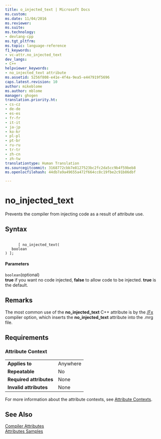 ```yaml
---
title: o_injected_text | Microsoft Docs
ms.custom: 
ms.date: 11/04/2016
ms.reviewer: 
ms.suite: 
ms.technology:
- devlang-cpp
ms.tgt_pltfrm: 
ms.topic: language-reference
f1_keywords:
- vc-attr.no_injected_text
dev_langs:
- C++
helpviewer_keywords:
- no_injected_text attribute
ms.assetid: 5256f808-e41e-4f4a-9ea5-e447919f5696
caps.latest.revision: 10
author: mikeblome
ms.author: mblome
manager: ghogen
translation.priority.ht:
- cs-cz
- de-de
- es-es
- fr-fr
- it-it
- ja-jp
- ko-kr
- pl-pl
- pt-br
- ru-ru
- tr-tr
- zh-cn
- zh-tw
translationtype: Human Translation
ms.sourcegitcommit: 3168772cbb7e8127523bc2fc2da5cc9b4f59beb8
ms.openlocfilehash: 44db7a9a49655a472f664cc8c19fbe2c91b86dbf

---
```

# no_injected_text
Prevents the compiler from injecting code as a result of attribute use.  
  
## Syntax  
  
```  
  
      [ no_injected_text(  
   boolean  
) ];  
```  
  
#### Parameters  
 `boolean`(optional)  
 **true** if you want no code injected, **false** to allow code to be injected. **true** is the default.  
  
## Remarks  
 The most common use of the **no_injected_text** C++ attribute is by the [/Fx](../build/reference/fx-merge-injected-code.md) compiler option, which inserts the **no_injected_text** attribute into the .mrg file.  
  
## Requirements  
  
### Attribute Context  
  
|||  
|-|-|  
|**Applies to**|Anywhere|  
|**Repeatable**|No|  
|**Required attributes**|None|  
|**Invalid attributes**|None|  
  
 For more information about the attribute contexts, see [Attribute Contexts](../windows/attribute-contexts.md).  
  
## See Also  
 [Compiler Attributes](../windows/compiler-attributes.md)   
 [Attributes Samples](http://msdn.microsoft.com/en-us/558ebdb2-082f-44dc-b442-d8d33bf7bdb8)


<!--HONumber=Jan17_HO1-->


